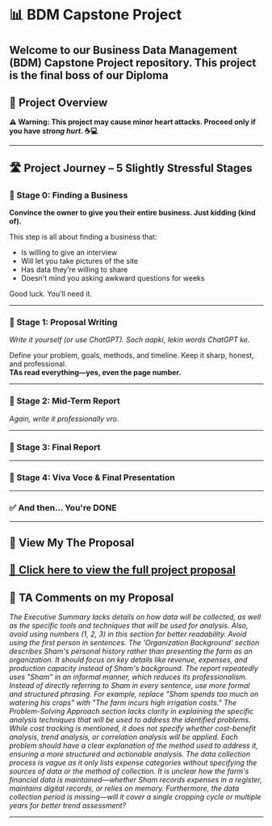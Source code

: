 # 📊 BDM Capstone Project

Welcome to our **Business Data Management (BDM) Capstone Project** repository. This project is the final boss of our **Diploma**
---

## 📘 Project Overview

**⚠️ Warning: This project may cause minor heart attacks. Proceed only if you have *strong hurt*. ☕💻**


---


## 🛣️ Project Journey – 5 Slightly Stressful Stages

### 🧩 Stage 0: Finding a Business  
**Convince the owner to give you their entire business. Just kidding (kind of).**

This step is all about finding a business that:
- Is willing to give an interview 
- Will let you take pictures of the site 
- Has data they’re willing to share  
- Doesn’t mind you asking awkward questions for weeks  

Good luck. You’ll need it.

---

### 📝 Stage 1: Proposal Writing  
*Write it yourself (or use ChatGPT). Soch aapki, lekin words ChatGPT ke.* 

Define your problem, goals, methods, and timeline. Keep it sharp, honest, and professional.  
**TAs read everything—yes, even the page number.**

---

### 📄 Stage 2: Mid-Term Report  
*Again, write it professionally vro.* 


---

### 📘 Stage 3: Final Report  

---

### 🎤 Stage 4: Viva Voce & Final Presentation  


---

### ✅ And then... You're DONE  


---

## 🔗 View My **The** Proposal

[📄 Click here to view the full project proposal]()  
---

## 📝 TA Comments on my Proposal

*The Executive Summary lacks details on how data will be collected, as well as the specific tools and techniques that will be used for analysis. Also, avoid using numbers (1, 2, 3) in this section for better readability. Avoid using the first person in sentences. The 'Organization Background' section describes Sham's personal history rather than presenting the farm as an organization. It should focus on key details like revenue, expenses, and production capacity instead of Sham's background. The report repeatedly uses "Sham" in an informal manner, which reduces its professionalism. Instead of directly referring to Sham in every sentence, use more formal and structured phrasing. For example, replace "Sham spends too much on watering his crops" with "The farm incurs high irrigation costs." The Problem-Solving Approach section lacks clarity in explaining the specific analysis techniques that will be used to address the identified problems. While cost tracking is mentioned, it does not specify whether cost-benefit analysis, trend analysis, or correlation analysis will be applied. Each problem should have a clear explanation of the method used to address it, ensuring a more structured and actionable analysis. The data collection process is vague as it only lists expense categories without specifying the sources of data or the method of collection. It is unclear how the farm's financial data is maintained—whether Sham records expenses in a register, maintains digital records, or relies on memory. Furthermore, the data collection period is missing—will it cover a single cropping cycle or multiple years for better trend assessment?*

---



